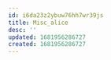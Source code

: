 ```yaml
---
id: i6da23z2ybuw76hh7wr39js
title: Misc_alice
desc: ''
updated: 1681956286727
created: 1681956286727
---
```

